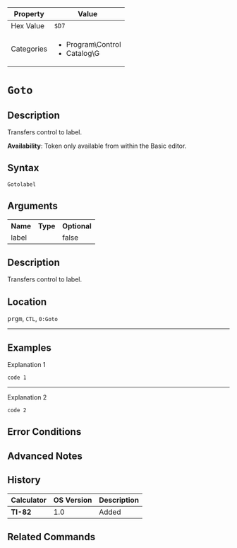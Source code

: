| Property      | Value |
|---------------|-------|
| Hex Value     | `$D7`|
| Categories    | <ul><li>Program\Control</li><li>Catalog\G</li></ul> |

# `Goto `

## Description
Transfers control to label.


<b>Availability</b>: Token only available from within the Basic editor.

## Syntax
`Gotolabel`

## Arguments
<table>
<tr><th>Name</th><th>Type</th><th>Optional</th></tr>

<tr><td>label</td><td></td><td>false</td></tr>

</table>

## Description
Transfers control to label.

## Location
<kbd>prgm</kbd>, `CTL`, `0:Goto`
<hr>

## Examples

Explanation 1
```ti-basic
code 1
```
---
Explanation 2
```ti-basic
code 2
```

## Error Conditions


## Advanced Notes


## History
| Calculator | OS Version | Description |
|------------|------------|-------------|
| <b>TI-82</b> | 1.0 | Added

## Related Commands

    